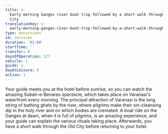 ```yaml
---
title: >-
  Early morning Ganges river boat trip followed by a short walk through the Old
  City
translationKey: >-
  early-morning-ganges-river-boat-trip-followed-by-a-short-walk-through-the-old-city
type: excursions
id: services
duration: '02:00'
startTime: ''
transfer: 0
daysOfOperation: 127
vehicle: 1
guide: 1
dayAtLeisure: 0
active: 1
---
```

Your guide meets you at the hotel before sunrise, so you can watch the amazing Subah-e-Benares spectacle, which takes place on Varanasi's waterfront every morning. The principal attraction of Varanasi is the long string of bathing ghats by the river, where pilgrims make their sin-cleansing dip in the holy river and on which bodies are cremated. A boat ride on the Ganges at dawn, when it is full of pilgrims, is an amazing experience, and your guide can explain the various rituals taking place. Afterwards, you have a short walk through the Old City before returning to your hotel.  